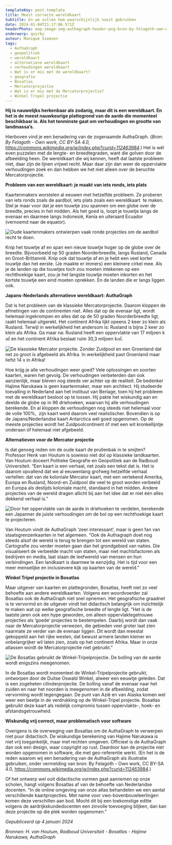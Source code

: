 ```yaml
---
templateKey: post.template
title: Meest correcte wereldkaart
Subtitle: En we zullen hem waarschijnlijk nooit gebruiken
date: 2024-01-04T21:17:06.571Z
headerPhoto: map-image-img-authagraph-header-png-bron-by-felagoth-own-work-cc-by-sa-4-0-https-commons-wikimedia-org-w-index-php-curid-112463984-onderschrift-authagraph-header
onderwerp: quirky
auteur: Monique Siemsen
tags:
  - AuthaGraph
  - geopolitiek
  - wereldkaart
  - alternatieve wereldkaart
  - verhoudingen wereldkaart
  - Wat is er mis met de wereldkaart?
  - geografie
  - Bosatlas
  - Mercatorprojectie
  - Wat is er mis met de Mercatorprojectie?
  - Winkel Tripel projectie
---
```

**Hij is nauwelijks herkenbaar als zodanig, maar dit is een wereldkaart. En het is de meest nauwkeurige plattegrond van de aarde die momenteel beschikbaar is. Als het tenminste gaat om verhoudingen en grootte van landmassa’s.**

Hierboven vind je een benadering van de zogenaamde AuthaGraph. (*Bron: By Felagoth - Own work, CC BY-SA 4.0, https://commons.wikimedia.org/w/index.php?curid=112463984.*) Het is wél even puzzelen met de lengte- en breedtegraden, want die golven door de afbeelding heen. De wereldkaart die wij kennen, heeft dat laatste probleem niet, daar zijn de lijnen vrijwel recht. Maar daar zijn dan weer de oppervlakte verhoudingen zoek en dan hebben we het niet alleen over de beruchte Mercatorprojectie.

**Probleem van een wereldkaart: je maakt van iets ronds, iets plats**

Kaartenmakers worstelen al eeuwen met hetzelfde probleem. Ze proberen van iets ronds zoals de aardbol, iets plats zoals een wereldkaart  te maken. Stel je maar voor dat je een touwtje zou spannen om een globe over de breedte, precies in het midden. Als het goed is, loopt je touwtje langs de evenaar en daarmee langs Indonesië, Kenia en uiteraard Ecuador (vernoemd naar de equator). 

![Oude kaartenmakers ontwierpen vaak ronde projecties om de aardbol recht te doen. ](/img/authagraph-ouderwets.png "Pixabay.com")

Knip het touwtje af en span een nieuw touwtje hoger op de globe over de breedte. Bijvoorbeeld op 50 graden Noorderbreedte, langs Rusland, Canada en Groot-Brittannië. Knip ook dat touwtje af en je hebt een veel korter touwtje dan het eerste. (Je maakte er immers) een kleinere cirkel mee. Als je de landen op die touwtjes toch zou moeten intekenen op een rechthoekige kaart, zou je het langste touwtje moeten inkorten en het kortste touwtje een eind moeten oprekken. En de landen die er langs liggen ook. 

**Japans-Nederlands alternatieve wereldkaart: AuthaGraph**

Dat is het probleem van de klassieke Mercatorprojectie. Daarom kloppen de afmetingen van de continenten niet. Alles dat op de evenaar ligt, wordt helemaal ingekrompen en alles dat op de 50 graden Noorderbreedte ligt, raakt helemaal uitgerekt. Het continent Afrika lijkt opeens 2 keer zo klein als Rusland. Terwijl in werkelijkheid het andersom is: Rusland is bijna 2 keer zo klein als Afrika. Ga maar na: Rusland heeft een oppervlakte van 17 miljoen k㎡ en het continent Afrika beslaat ruim 30,3 miljoen k㎡.

![De klassieke Mercator projectie. Zonder Zuidpool en een Groenland dat net zo groot is afgebeeld als Afrika. In werkelijkheid past Groenland maar liefst 14 x in Afrika! ](/img/authagraph-mercator.jpg "Pixabay.com")

Hoe krijg je alle verhoudingen weer goed? Vele oplossingen en soorten kaarten, waren het gevolg. De verhoudingen verbeterden dan ook aanzienlijk, maar bleven nog steeds ver achter op de realiteit. De bedenker Hajime Narukawa is geen kaartenmaker, maar een architect. Hij studeerde toevalling in Nederland aan het instituut van Berlage, toen hij het probleem met de wereldkaart besloot op te lossen. Hij pakte het wiskundig aan en deelde de globe op in 96 driehoeken, waarvan hij alle verhoudingen berekende. En al kloppen de verhoudingen nog steeds niet helemaal voor de volle 100%,  zijn kaart werd daarom veel realistischer. Bovendien is op de Japans/Nederlandse kaart Antarctica wél goed opgenomen. Op de meeste projecties wordt het Zuidpoolcontinent óf met een wit kronkellijntje onderaan óf helemaal niet afgebeeld. 



**Alternatieven voor de Mercator projectie**

Is dat genoeg reden om de oude kaart de prullenbak in te smijten? Professor Henk van Houtum is sowieso niet dol op klassieke landkaarten. Van Houtum doceert Politieke Geografie en Geopolitiek aan de Radboud Universiteit. “Een kaart is een verhaal, net zoals een tekst dat is. Het is daarom opvallend dat we al eeuwenlang grofweg hetzelfde verhaal vertellen: dat van de koloniale Mercator kaart, met een vertekend Amerika, Europa en Rusland, Noord-en Zuidpool die veel te groot worden verbeeld en Europa als destijds koloniale macht, standaard in het midden. Andere projecties van de wereld dragen allicht bij aan het idee dat er niet één alles dekkend verhaal is.”



![Door het oppervlakte van de aarde in driehoeken te verdelen, berekende een Japanner de juiste verhoudingen om de bol op een rechthoekige kaart te projecteren.](/img/authagraph-driehoek.jpg "Pixabay.com")

Van Houtum vindt de AuthaGraph ‘zeer interessant’, maar is geen fan van staatsgrenzenkaarten in het algemeen. “Ook de Authagraph doet nog steeds alsof de wereld is terug te brengen tot een wereld van staten. Cartografie zou verder moeten gaan dan het grondgebied van naties. Die visualiseert de verbeelde macht van staten, maar niet machtsfactoren als bedrijven en media, laat staan de leefwereld van mensen en hun verbindingen. Een landkaart is daarmee te eenzijdig. Het is tijd voor een meer menselijke en inclusievere kijk op kaarten van de wereld.”

**Winkel Tripel projectie in Bosatlas**

Maar uitgever van kaarten en plattegronden, Bosatlas, heeft niet zo veel behoefte aan andere wereldkaarten. Volgens een woordvoerder zal Bosatlas ook de AuthaGraph niet snel opnemen. Het geografische graadnet is te vervormd en de uitgever vindt het didactisch belangrijk om inzichtelijk te maken wat op welke geografische breedte of lengte ligt. “Het is de laatste jaren ook een hype geworden, om alleen oppervlaktegetrouwe projecties als ‘goede’ projecties te bestempelen. Daarbij wordt dan vaak naar de Mercatorprojectie verwezen, die gebieden veel groter laat zien naarmate ze verder van de evenaar liggen. Dit wordt dan meestal gekoppeld aan het rijke westen, dat bewust armere landen kleiner en onbelangrijker wil laten zien, zoals op het continent Afrika. Maar in onze atlassen wordt de Mercatorprojectie niet gebruikt.”

![De Bosatlas gebruikt de Winkel-Tripelprojectie. De bolling van de aarde wordt enigszins meegenomen. ](/img/authagraph-bosatlas.png "Pixabay.com")

In de Bosatlas wordt momenteel de Winkel-Tripelprojectie gebruikt, ontworpen door de Duitse Oswald Winkel, alweer een eeuwtje geleden. Dat is een zogeheten cilinderprojectie. De bolling vanaf de evenaar naar het zuiden en naar het noorden is meegenomen in de afbeelding, zodat vervorming wordt tegengegaan. De punt van Azië en van Alaska komen wel weer een beetje in de verdrukking op de Winkel-Tripel projectie. Bosatlas gebruikt deze kaart als redelijk compromis tussen oppervlakte-, hoek- en afstandsgetrouwheid.



**Wiskundig vrij correct, maar problematisch voor software**

Overigens is de overweging van Bosatlas om de AuthaGraph te verwerpen niet puur didactisch. De wiskundige berekening van Hajime Narukawa is niet vrij toegankelijk, maar met rechten omgeven. Officieel is de AuthaGraph dan ook een design, waar copyright op rust. Daardoor kan de projectie niet worden opgenomen in software, die met geo-referentie werkt. (En het is de reden waarom wij een benadering van de AuthaGraph als illustratie gebruiken, onder vermelding van bron: By Felagoth - Own work, CC BY-SA 4.0, https://commons.wikimedia.org/w/index.php?curid=112463984.)

Of het ontwerp wel ooit didactische vormen gaat aannemen op onze scholen, hangt volgens Bosatlas af van de behoefte van Nederlandse docenten. “In de online omgeving van onze atlas behandelen we een aantal verschillende kaartprojecties. Met name voor vwo-bovenbouwleerlingen komen deze verschillen aan bod. Mocht dit bij een toekomstige editie volgens de aardrijkskundedocenten een zinvolle toevoeging blijken, dan kan deze projectie op die plek worden opgenomen.”



*Gepubliceerd op 4 januari 2024*

*Bronnen: H. van Houtum, Radboud Universiteit - Bosatlas - Hajime Narukawa, AuthaGraph*